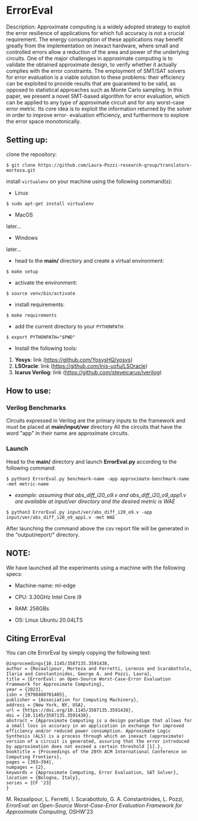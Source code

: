 # ErrorEval

Description:
Approximate computing is a widely adopted strategy
to exploit the error resilience of applications for which full
accuracy is not a crucial requirement. The energy consumption
of these applications may benefit greatly from the implementation
on inexact hardware, where small and controlled errors allow
a reduction of the area and power of the underlying circuits.
One of the major challenges in approximate computing is to
validate the obtained approximate design, to verify whether it
actually complies with the error constraints. The employment
of SMT/SAT solvers for error evaluation is a viable solution
to these problems: their efficiency can be exploited to provide
results that are guaranteed to be valid, as opposed to statistical
approaches such as Monte Carlo sampling. In this paper, we
present a novel SMT-based algorithm for error evaluation, which
can be applied to any type of approximate circuit and for
any worst-case error metric. Its core idea is to exploit the
information returned by the solver in order to improve error-
evaluation efficiency, and furthermore to explore the error space
monotonically.


## Setting up:

clone the repository:

`$ git clone https://github.com/Laura-Pozzi-research-group/translators-morteza.git`

install `virtualenv` on your machine using the following command(s):

- Linux

`$ sudo apt-get install virtualenv`

- MacOS

later... 

- Windows

later...



- head to the **main/** directory and create a virtual environment:

`$ make setup`

- activate the environment:

`$ source venv/bin/activate`


- install requirements:

`$ make requirements`


- add the current directory to your `PYTHONPATH`:

`$ export PYTHONPATH="$PWD"`

- Install the following tools:

1. **Yosys**: link (https://github.com/YosysHQ/yosys)
2. **LSOracle**: link (https://github.com/lnis-uofu/LSOracle)
3. **Icarus Verilog**: link (https://github.com/steveicarus/iverilog)

## How to use:

### Verilog Benchmarks


Circuits expressed in Verilog are the primary inputs to the framework and must be placed at **main/input/ver** directory
All the circuits that have the word "app" in their name are approximate circuits.

### Launch
Head to the **main/** directory and launch **ErrorEval.py** according to the following command:

`$ python3 ErrorEval.py benchmark-name -app approximate-benchmark-name -met metric-name`

- _example: assuming that *abs_diff_i20_o9.v* and *abs_diff_i20_o9_app1.v* are available at *input/ver* directory and the desired metric is WAE_

`$ python3 ErrorEval.py input/ver/abs_diff_i20_o9.v -app input/ver/abs_diff_i20_o9_app1.v -met WAE`

After launching the command above the csv report file will be generated in the "output/report/" directory.

## NOTE:

We have launched all the experiments using a machine with the following specs:

- Machine-name: ml-edge

- CPU: 3.30GHz Intel Core i9

- RAM: 256GBs

- OS: Linux Ubuntu 20.04LTS

## Citing ErrorEval

You can cite ErrorEval by simply copying the following text:
```
@inproceedings{10.1145/3587135.3591438,
author = {Rezaalipour, Morteza and Ferretti, Lorenzo and Scarabottolo, Ilaria and Constantinides, George A. and Pozzi, Laura},
title = {ErrorEval: an Open-Source Worst-Case-Error Evaluation Framework for Approximate Computing},
year = {2023},
isbn = {9798400701405},
publisher = {Association for Computing Machinery},
address = {New York, NY, USA},
url = {https://doi.org/10.1145/3587135.3591438},
doi = {10.1145/3587135.3591438},
abstract = {Approximate Computing is a design paradigm that allows for a small loss in accuracy in an application in exchange for improved efficiency and/or reduced power consumption. Approximate Logic Synthesis (ALS) is a process through which an inexact (approximate) version of a circuit is generated, assuring that the error introduced by approximation does not exceed a certain threshold [1].},
booktitle = {Proceedings of the 20th ACM International Conference on Computing Frontiers},
pages = {393–394},
numpages = {2},
keywords = {Approximate Computing, Error Evaluation, SAT Solver},
location = {Bologna, Italy},
series = {CF '23}
}
```


M. Rezaalipour, L. Ferretti, I. Scarabottolo, G. A. Constantinides, L. Pozzi, _ErrorEval: an Open-Source Worst-Case-Error Evaluation Framework for Approximate Computing_, OSHW'23


